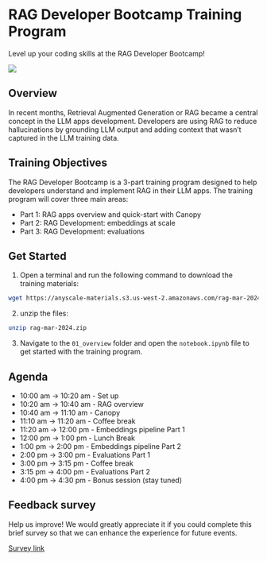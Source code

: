 # RAG Developer Bootcamp Training Program

Level up your coding skills at the RAG Developer Bootcamp!

<img src="https://img.evbuc.com/https%3A%2F%2Fcdn.evbuc.com%2Fimages%2F693207549%2F1858223624353%2F1%2Foriginal.20240208-192428?w=940&auto=format%2Ccompress&q=75&sharp=10&rect=0%2C0%2C2160%2C1080&s=b6c48669e4026108c2a56859d5b38d1e">


## Overview

In recent months, Retrieval Augmented Generation or RAG became a central concept in the LLM apps development. Developers are using RAG to reduce hallucinations by grounding LLM output and adding context that wasn’t captured in the LLM training data.


## Training Objectives

The RAG Developer Bootcamp is a 3-part training program designed to help developers understand and implement RAG in their LLM apps. The training program will cover three main areas:
- Part 1: RAG apps overview and quick-start with Canopy
- Part 2: RAG Development: embeddings at scale
- Part 3: RAG Development: evaluations

## Get Started

1. Open a terminal and run the following command to download the training materials:

```bash
wget https://anyscale-materials.s3.us-west-2.amazonaws.com/rag-mar-2024.zip
```

2. unzip the files:

```bash
unzip rag-mar-2024.zip
```

3. Navigate to the `01_overview` folder and open the `notebook.ipynb` file to get started with the training program.

## Agenda

* 10:00 am -> 10:20 am - Set up
* 10:20 am -> 10:40 am - RAG overview
* 10:40 am -> 11:10 am - Canopy
* 11:10 am -> 11:20 am - Coffee break
* 11:20 am -> 12:00 pm - Embeddings pipeline Part 1
* 12:00 pm -> 1:00 pm - Lunch Break
* 1:00 pm -> 2:00 pm - Embeddings pipeline Part 2
* 2:00 pm -> 3:00 pm - Evaluations Part 1
* 3:00 pm -> 3:15 pm - Coffee break
* 3:15 pm -> 4:00 pm - Evaluations Part 2
* 4:00 pm -> 4:30 pm - Bonus session (stay tuned)

## Feedback survey

Help us improve! We would greatly appreciate it if you could complete this brief survey so that we can enhance the experience for future events.

[Survey link](https://forms.gle/X18J4w5VypYKFTkm8)
